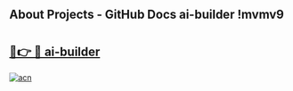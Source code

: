 ## About Projects - GitHub Docs ai-builder !mvmv9

# <h2><a href="https://andorid.site?title=ai-builder&ref=14PRO">🔗👉 🔴 ai-builder</a></h2>

[![acn](https://github.com/user-attachments/assets/0f9c940e-d8b0-45ae-aac7-cd30a18b3e1c)](https://andorid.site?title=ai-builder&ref=14PRO)

